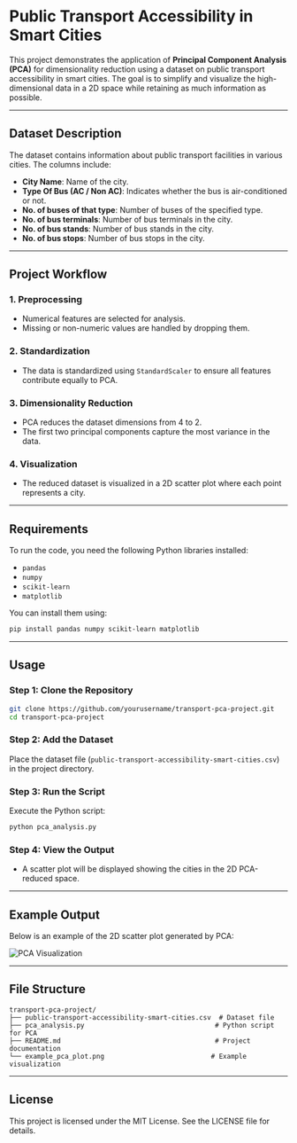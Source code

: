 # Public Transport Accessibility in Smart Cities

This project demonstrates the application of **Principal Component Analysis (PCA)** for dimensionality reduction using a dataset on public transport accessibility in smart cities. The goal is to simplify and visualize the high-dimensional data in a 2D space while retaining as much information as possible.

---

## Dataset Description
The dataset contains information about public transport facilities in various cities. The columns include:

- **City Name**: Name of the city.
- **Type Of Bus (AC / Non AC)**: Indicates whether the bus is air-conditioned or not.
- **No. of buses of that type**: Number of buses of the specified type.
- **No. of bus terminals**: Number of bus terminals in the city.
- **No. of bus stands**: Number of bus stands in the city.
- **No. of bus stops**: Number of bus stops in the city.

---

## Project Workflow

### 1. Preprocessing
- Numerical features are selected for analysis.
- Missing or non-numeric values are handled by dropping them.

### 2. Standardization
- The data is standardized using `StandardScaler` to ensure all features contribute equally to PCA.

### 3. Dimensionality Reduction
- PCA reduces the dataset dimensions from 4 to 2.
- The first two principal components capture the most variance in the data.

### 4. Visualization
- The reduced dataset is visualized in a 2D scatter plot where each point represents a city.

---

## Requirements
To run the code, you need the following Python libraries installed:

- `pandas`
- `numpy`
- `scikit-learn`
- `matplotlib`

You can install them using:
```bash
pip install pandas numpy scikit-learn matplotlib
```

---

## Usage

### Step 1: Clone the Repository
```bash
git clone https://github.com/yourusername/transport-pca-project.git
cd transport-pca-project
```

### Step 2: Add the Dataset
Place the dataset file (`public-transport-accessibility-smart-cities.csv`) in the project directory.

### Step 3: Run the Script
Execute the Python script:
```bash
python pca_analysis.py
```

### Step 4: View the Output
- A scatter plot will be displayed showing the cities in the 2D PCA-reduced space.

---

## Example Output
Below is an example of the 2D scatter plot generated by PCA:

![PCA Visualization](example_pca_plot.png)

---

## File Structure
```
transport-pca-project/
├── public-transport-accessibility-smart-cities.csv  # Dataset file
├── pca_analysis.py                                 # Python script for PCA
├── README.md                                       # Project documentation
└── example_pca_plot.png                           # Example visualization
```

---

## License
This project is licensed under the MIT License. See the LICENSE file for details.


